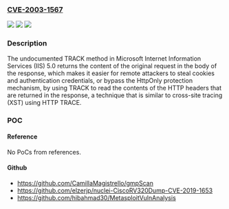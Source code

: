 ### [CVE-2003-1567](https://cve.mitre.org/cgi-bin/cvename.cgi?name=CVE-2003-1567)
![](https://img.shields.io/static/v1?label=Product&message=n%2Fa&color=blue)
![](https://img.shields.io/static/v1?label=Version&message=n%2Fa&color=blue)
![](https://img.shields.io/static/v1?label=Vulnerability&message=n%2Fa&color=brighgreen)

### Description

The undocumented TRACK method in Microsoft Internet Information Services (IIS) 5.0 returns the content of the original request in the body of the response, which makes it easier for remote attackers to steal cookies and authentication credentials, or bypass the HttpOnly protection mechanism, by using TRACK to read the contents of the HTTP headers that are returned in the response, a technique that is similar to cross-site tracing (XST) using HTTP TRACE.

### POC

#### Reference
No PoCs from references.

#### Github
- https://github.com/CamillaMagistrello/gmpScan
- https://github.com/elzerjp/nuclei-CiscoRV320Dump-CVE-2019-1653
- https://github.com/hibahmad30/MetasploitVulnAnalysis

